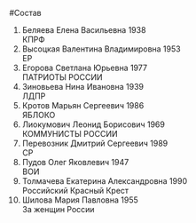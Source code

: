 #Состав
1. Беляева Елена Васильевна 1938   
    КПРФ
2. Высоцкая Валентина Владимировна 1953   
    ЕР
3. Егорова Светлана Юрьевна 1977   
    ПАТРИОТЫ РОССИИ
4. Зиновьева Нина Ивановна 1939   
    ЛДПР
5. Кротов Марьян Сергеевич 1986   
    ЯБЛОКО
6. Лиокумович Леонид Борисович 1969   
    КОММУНИСТЫ РОССИИ
7. Перевозник Дмитрий Сергеевич 1989   
    СР
8. Пудов Олег Яковлевич 1947   
    ВОИ
9. Толмачева Екатерина Александровна 1990   
    Российский Красный Крест
10. Шилова Мария Павловна 1955   
    За женщин России
